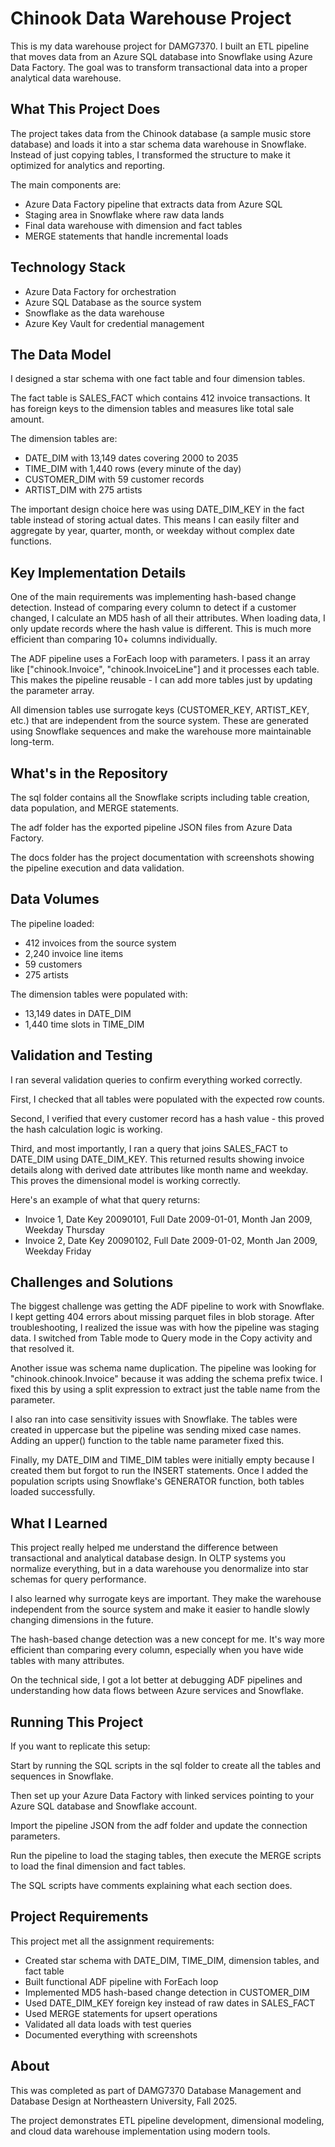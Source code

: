 # Chinook Data Warehouse Project

This is my data warehouse project for DAMG7370. I built an ETL pipeline that moves data from an Azure SQL database into Snowflake using Azure Data Factory. The goal was to transform transactional data into a proper analytical data warehouse.

## What This Project Does

The project takes data from the Chinook database (a sample music store database) and loads it into a star schema data warehouse in Snowflake. Instead of just copying tables, I transformed the structure to make it optimized for analytics and reporting.

The main components are:
- Azure Data Factory pipeline that extracts data from Azure SQL
- Staging area in Snowflake where raw data lands
- Final data warehouse with dimension and fact tables
- MERGE statements that handle incremental loads

## Technology Stack

- Azure Data Factory for orchestration
- Azure SQL Database as the source system
- Snowflake as the data warehouse
- Azure Key Vault for credential management

## The Data Model

I designed a star schema with one fact table and four dimension tables.

The fact table is SALES_FACT which contains 412 invoice transactions. It has foreign keys to the dimension tables and measures like total sale amount.

The dimension tables are:
- DATE_DIM with 13,149 dates covering 2000 to 2035
- TIME_DIM with 1,440 rows (every minute of the day)
- CUSTOMER_DIM with 59 customer records
- ARTIST_DIM with 275 artists

The important design choice here was using DATE_DIM_KEY in the fact table instead of storing actual dates. This means I can easily filter and aggregate by year, quarter, month, or weekday without complex date functions.

## Key Implementation Details

One of the main requirements was implementing hash-based change detection. Instead of comparing every column to detect if a customer changed, I calculate an MD5 hash of all their attributes. When loading data, I only update records where the hash value is different. This is much more efficient than comparing 10+ columns individually.

The ADF pipeline uses a ForEach loop with parameters. I pass it an array like ["chinook.Invoice", "chinook.InvoiceLine"] and it processes each table. This makes the pipeline reusable - I can add more tables just by updating the parameter array.

All dimension tables use surrogate keys (CUSTOMER_KEY, ARTIST_KEY, etc.) that are independent from the source system. These are generated using Snowflake sequences and make the warehouse more maintainable long-term.

## What's in the Repository

The sql folder contains all the Snowflake scripts including table creation, data population, and MERGE statements.

The adf folder has the exported pipeline JSON files from Azure Data Factory.

The docs folder has the project documentation with screenshots showing the pipeline execution and data validation.

## Data Volumes

The pipeline loaded:
- 412 invoices from the source system
- 2,240 invoice line items
- 59 customers
- 275 artists

The dimension tables were populated with:
- 13,149 dates in DATE_DIM
- 1,440 time slots in TIME_DIM

## Validation and Testing

I ran several validation queries to confirm everything worked correctly.

First, I checked that all tables were populated with the expected row counts.

Second, I verified that every customer record has a hash value - this proved the hash calculation logic is working.

Third, and most importantly, I ran a query that joins SALES_FACT to DATE_DIM using DATE_DIM_KEY. This returned results showing invoice details along with derived date attributes like month name and weekday. This proves the dimensional model is working correctly.

Here's an example of what that query returns:
- Invoice 1, Date Key 20090101, Full Date 2009-01-01, Month Jan 2009, Weekday Thursday
- Invoice 2, Date Key 20090102, Full Date 2009-01-02, Month Jan 2009, Weekday Friday

## Challenges and Solutions

The biggest challenge was getting the ADF pipeline to work with Snowflake. I kept getting 404 errors about missing parquet files in blob storage. After troubleshooting, I realized the issue was with how the pipeline was staging data. I switched from Table mode to Query mode in the Copy activity and that resolved it.

Another issue was schema name duplication. The pipeline was looking for "chinook.chinook.Invoice" because it was adding the schema prefix twice. I fixed this by using a split expression to extract just the table name from the parameter.

I also ran into case sensitivity issues with Snowflake. The tables were created in uppercase but the pipeline was sending mixed case names. Adding an upper() function to the table name parameter fixed this.

Finally, my DATE_DIM and TIME_DIM tables were initially empty because I created them but forgot to run the INSERT statements. Once I added the population scripts using Snowflake's GENERATOR function, both tables loaded successfully.

## What I Learned

This project really helped me understand the difference between transactional and analytical database design. In OLTP systems you normalize everything, but in a data warehouse you denormalize into star schemas for query performance.

I also learned why surrogate keys are important. They make the warehouse independent from the source system and make it easier to handle slowly changing dimensions in the future.

The hash-based change detection was a new concept for me. It's way more efficient than comparing every column, especially when you have wide tables with many attributes.

On the technical side, I got a lot better at debugging ADF pipelines and understanding how data flows between Azure services and Snowflake.

## Running This Project

If you want to replicate this setup:

Start by running the SQL scripts in the sql folder to create all the tables and sequences in Snowflake.

Then set up your Azure Data Factory with linked services pointing to your Azure SQL database and Snowflake account.

Import the pipeline JSON from the adf folder and update the connection parameters.

Run the pipeline to load the staging tables, then execute the MERGE scripts to load the final dimension and fact tables.

The SQL scripts have comments explaining what each section does.

## Project Requirements

This project met all the assignment requirements:
- Created star schema with DATE_DIM, TIME_DIM, dimension tables, and fact table
- Built functional ADF pipeline with ForEach loop
- Implemented MD5 hash-based change detection in CUSTOMER_DIM
- Used DATE_DIM_KEY foreign key instead of raw dates in SALES_FACT
- Used MERGE statements for upsert operations
- Validated all data loads with test queries
- Documented everything with screenshots

## About

This was completed as part of DAMG7370 Database Management and Database Design at Northeastern University, Fall 2025.

The project demonstrates ETL pipeline development, dimensional modeling, and cloud data warehouse implementation using modern tools.
